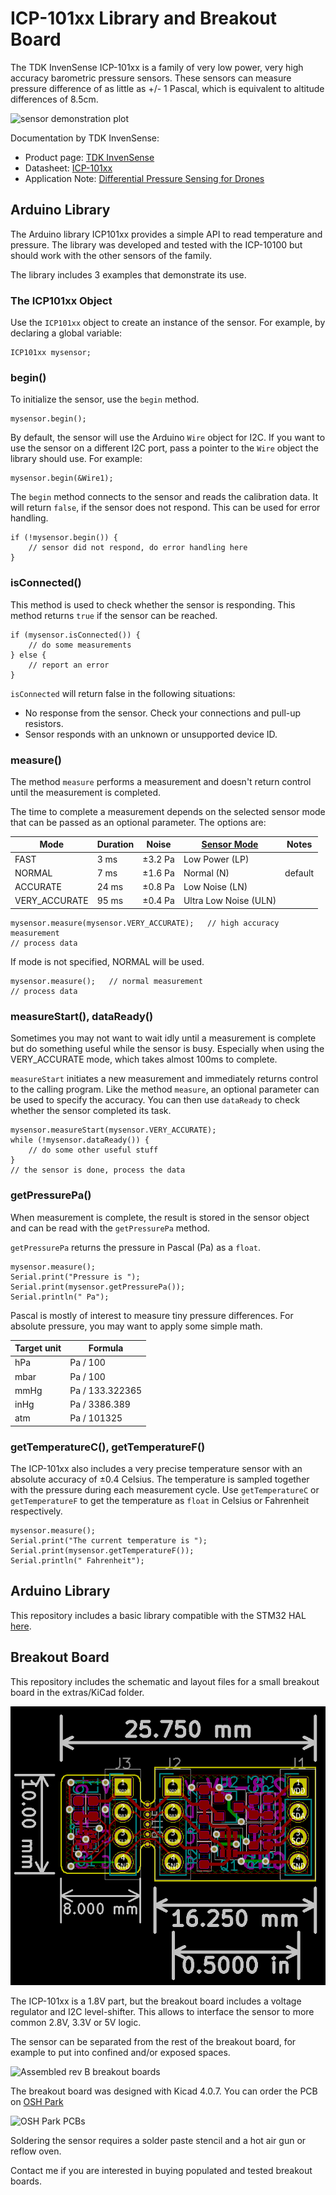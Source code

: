 # ICP-101xx Library and Breakout Board

The TDK InvenSense ICP-101xx is a family of very low power, very high accuracy barometric pressure sensors. These sensors can measure pressure difference of as little as +/- 1 Pascal, which is equivalent to altitude differences of 8.5cm.

![sensor demonstration plot](./extras/Images/sensor-plot.png)

Documentation by TDK InvenSense:
* Product page: [TDK InvenSense](https://www.invensense.com/products/1-axis/icp-101xx/)
* Datasheet: [ICP-101xx](https://www.invensense.com/download-pdf/icp-101xx-datasheet/)
* Application Note: [Differential Pressure Sensing for Drones](https://www.invensense.com/download-pdf/an-000119-differential-pressure-sensing-using-icm-20789-for-altitude-hold-in-drones/)

## Arduino Library

The Arduino library ICP101xx provides a simple API to read temperature and pressure. The library was developed and tested with the ICP-10100 but should work with the other sensors of the family.

The library includes 3 examples that demonstrate its use.

### The ICP101xx Object

Use the `ICP101xx` object to create an instance of the sensor. For example, by declaring a global variable:

```
ICP101xx mysensor;
```

### begin()

To initialize the sensor, use the `begin` method.

```
mysensor.begin();
```

By default, the sensor will use the Arduino `Wire` object for I2C. If you want to use the sensor on a different I2C port, pass a pointer to the `Wire` object the library should use. For example:

```
mysensor.begin(&Wire1);
```

The `begin` method connects to the sensor and reads the calibration data. It will return `false`, if the sensor does not respond. This can be used for error handling.

```
if (!mysensor.begin()) {
	// sensor did not respond, do error handling here
}
```

### isConnected()

This method is used to check whether the sensor is responding. This method returns `true` if the sensor can be reached.

```
if (mysensor.isConnected()) {
	// do some measurements
} else {
	// report an error
}
```

`isConnected` will return false in the following situations:

- No response from the sensor. Check your connections and pull-up resistors.
- Sensor responds with an unknown or unsupported device ID.

### measure()

The method `measure` performs a measurement and doesn't return control until the measurement is completed.

The time to complete a measurement depends on the selected sensor mode that can be passed as an optional parameter. The options are:

|Mode|Duration|Noise|[Sensor Mode](http://www.invensense.com/wp-content/uploads/2019/02/DS-000186-ICP-101xx-v1.1.pdf#%5B%7B%22num%22%3A12%2C%22gen%22%3A0%7D%2C%7B%22name%22%3A%22XYZ%22%7D%2C34%2C530%2C0%5D)|Notes|
|--|--|--|--|--|
|FAST|3 ms|±3.2 Pa|Low Power (LP)| |
|NORMAL|7 ms|±1.6 Pa|Normal (N)|default|
|ACCURATE|24 ms|±0.8 Pa|Low Noise (LN)| |
|VERY_ACCURATE|95 ms|±0.4 Pa|Ultra Low Noise (ULN)| |

```
mysensor.measure(mysensor.VERY_ACCURATE);	// high accuracy measurement
// process data
```

If mode is not specified, NORMAL will be used.

```
mysensor.measure();	  // normal measurement
// process data
```

### measureStart(), dataReady()

Sometimes you may not want to wait idly until a measurement is complete but do something useful while the sensor is busy. Especially when using the VERY_ACCURATE mode, which takes almost 100ms to complete.

`measureStart` initiates a new measurement and immediately returns control to the calling program. Like the method `measure`, an optional parameter can be used to specify the accuracy. You can then use `dataReady` to check whether the sensor completed its task.

```
mysensor.measureStart(mysensor.VERY_ACCURATE);
while (!mysensor.dataReady()) {
	// do some other useful stuff
}
// the sensor is done, process the data
```

### getPressurePa()

When measurement is complete, the result is stored in the sensor object and can be read with the `getPressurePa` method.

`getPressurePa` returns the pressure in Pascal (Pa) as a `float`.

```
mysensor.measure();
Serial.print("Pressure is ");
Serial.print(mysensor.getPressurePa());
Serial.println(" Pa");
```

Pascal is mostly of interest to measure tiny pressure differences. For absolute pressure, you may want to apply some simple math.

|Target unit|Formula|
|--|--|
|hPa|Pa / 100|
|mbar|Pa / 100|
|mmHg|Pa / 133.322365|
|inHg|Pa / 3386.389|
|atm|Pa / 101325|

### getTemperatureC(), getTemperatureF()

The ICP-101xx also includes a very precise temperature sensor with an absolute accuracy of ±0.4 Celsius. The temperature is sampled together with the pressure during each measurement cycle. Use `getTemperatureC` or `getTemperatureF` to get the temperature as `float` in Celsius or Fahrenheit respectively.

```
mysensor.measure();
Serial.print("The current temperature is ");
Serial.print(mysensor.getTemperatureF());
Serial.println(" Fahrenheit");
```

## Arduino Library

This repository includes a basic library compatible with the STM32 HAL [here](./extras/stm32-hal).

## Breakout Board

This repository includes the schematic and layout files for a small breakout board in the extras/KiCad folder. 

![Rev C layout](./extras/Images/breakout-layout.png)

The ICP-101xx is a 1.8V part, but the breakout board includes a voltage regulator and I2C level-shifter. This allows to interface the sensor to more common 2.8V, 3.3V or 5V logic.

The sensor can be separated from the rest of the breakout board, for example to put into confined and/or exposed spaces.

![Assembled rev B breakout boards](./extras/Images/breakout-rev-b.jpg)

The breakout board was designed with Kicad 4.0.7. You can order the PCB on [OSH Park](https://oshpark.com/shared_projects/5VY0IcwY)

![OSH Park PCBs](./extras/Images/breakout-oshpark.png)

Soldering the sensor requires a solder paste stencil and a hot air gun or reflow oven.

Contact me if you are interested in buying populated and tested breakout boards.
